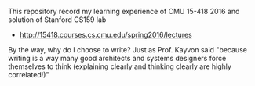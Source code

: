This repository record my learning experience of CMU 15-418 2016 and solution of  Stanford CS159 lab
- http://15418.courses.cs.cmu.edu/spring2016/lectures

By the way, why do I choose to write? Just as Prof. Kayvon said "because writing is a way many good architects and systems 
designers force themselves to think (explaining clearly and 
thinking clearly are highly correlated!)"
